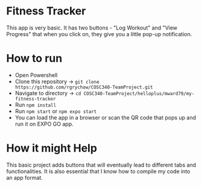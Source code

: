 # Fitness Tracker
  This app is very basic. It has two buttons - "Log Workout" and "View Progress" that when you click on, they 
  give you a little pop-up notification.
# How to run
  - Open Powershell
  - Clone this repository -> ``git clone https://github.com/rgrychow/COSC340-TeamProject.git``
  - Navigate to directory -> ``cd COSC340-TeamProject/helloplus/mward79/my-fitness-tracker``
  - Run ``npm install``
  - Run ``npm start`` or ``npm expo start``
  - You can load the app in a browser or scan the QR code that pops up and run it on EXPO GO app.
# How it might Help
  This basic project adds buttons that will eventually lead to different tabs and functionalities.
  It is also essential that I know how to compile my code into an app format.

